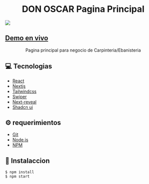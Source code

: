# <div align="center">DON OSCAR Pagina Principal</div>
<img src="https://portafolio-tau-bay-37.vercel.app/_next/image?url=%2F_next%2Fstatic%2Fmedia%2Fp1.3bbed2d8.png&w=1920&q=75" />

## <a href="https://d-o-n-oscar-landing-page.vercel.app/" target="_blank">Demo en vivo</a>

<p align="center">Pagina principal para negocio de Carpinteria/Ebanisteria</p>

## 💻 Tecnologias

<ul>
  <li><a href="https://reactjs.org/">React</a></li>
  <li><a href="https://nextjs.org/">Nextjs</a></li>
  <li><a href="https://tailwindcss.com/">Tailwindcss</a></li>
  <li><a href="https://swiperjs.com/">Swiper</a></li>
  <li><a href="https://github.com/ritmillio/next-reveal">Next-reveal</a></li>
  <li><a href="https://ui.shadcn.com/">Shadcn ui</a></li>
</ul>

## ⚙️ requerimientos

<ul>
  <li><a href="https://git-scm.com/">Git</a></li>
  <li><a href="https://nodejs.org/en/">Node.js</a></li>
  <li><a href="https://www.npmjs.com/">NPM</a></li>
</ul>

## 🚀 Instalaccion

```
$ npm install
$ npm start
```

